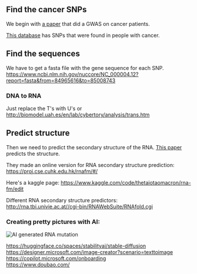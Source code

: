 ## Find the cancer SNPs
We begin with [a paper](https://pubmed.ncbi.nlm.nih.gov/31410488/) that did a GWAS on cancer patients. 

[This database](http://ibi.hzau.edu.cn/ncRNA-eQTL/cis.php) has SNPs that were found in people with cancer. 

## Find the sequences
We have to get a fasta file with the gene sequence for each SNP. 
https://www.ncbi.nlm.nih.gov/nuccore/NC_000004.12?report=fasta&from=84965616&to=85008743

### DNA to RNA
Just replace the T's with U's or
http://biomodel.uah.es/en/lab/cybertory/analysis/trans.htm

## Predict structure
Then we need to predict the secondary structure of the RNA. [This paper](https://arxiv.org/abs/2204.00300) predicts the structure. 

They made an online version for RNA secondary structure prediction: https://proj.cse.cuhk.edu.hk/rnafm/#/

Here's a kaggle page: https://www.kaggle.com/code/thetaiotaomacron/rna-fm/edit


Different RNA secondary structure predictors:
http://rna.tbi.univie.ac.at//cgi-bin/RNAWebSuite/RNAfold.cgi


### Creating pretty pictures with AI:
![AI generated RNA mutation](https://github.com/user-attachments/assets/a8261c42-5729-4ee8-bfa5-17919d0b75bf)

https://huggingface.co/spaces/stabilityai/stable-diffusion \
https://designer.microsoft.com/image-creator?scenario=texttoimage \
https://copilot.microsoft.com/onboarding \
https://www.doubao.com/ 
